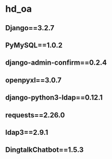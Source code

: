 # hd_oa
## Django==3.2.7
## PyMySQL==1.0.2
## django-admin-confirm==0.2.4
## openpyxl==3.0.7
## django-python3-ldap==0.12.1
## requests==2.26.0
## ldap3==2.9.1
## DingtalkChatbot==1.5.3
